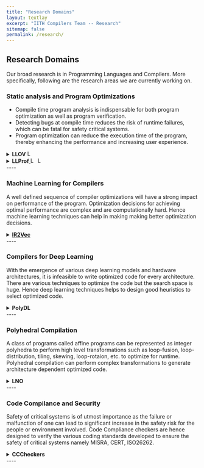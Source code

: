```yaml
---
title: "Research Domains"
layout: textlay
excerpt: "IITH Compilers Team -- Research"
sitemap: false
permalink: /research/
---
```

<style>
.dp-img {
     margin-bottom: 0px; 
     margin-top: 0px; 
     border-radius: 0%; 
}

.dp {
	outline: 0;
        cursor: pointer
}
</style>

## Research Domains
Our broad research is in Programming Languages and Compilers. More specifically, following are the research areas we are currently working on.

### Static analysis and Program Optimizations
* Compile time program analysis is indispensable for both program optimization as well as program verification.
* Detecting bugs at compile time reduces the risk of runtime failures, which can be fatal for safety critical systems. 
* Program optimization can reduce the execution time of the program, thereby enhancing the performance and increasing user experience.
<details>
<summary class="dp" markdown='span'><b>LLOV</b>  <a href="https://github.com/utpalbora/LLOV" target="_blank"> <img  class="dp-img" alt="LLOV GitHub" src="https://github.githubassets.com/favicons/favicon.svg" width="15px" height="15px"></a>  </summary>

 <!-- **LLOV**  [![LLOV Github](https://github.githubassets.com/favicons/favicon.svg){:height="15px" width="15px"}](https://github.com/utpalbora/LLOV "LLOV GitHub"){:target="\_blank"} -->

##### LLOV is a fast, static, data-race checker for OpenMP programs. It is language-agnostic and can detect races in C/C++ and FORTRAN programs.

</details>

<details>
<summary class="dp" markdown='span'><b style="cursor: pointer;">LLProf</b><a href="https://github.com/IITH-Compilers/LLVM-Loop-Profiler" target="_blank"> <img  class="dp-img" alt="LLProf GitHub" src="https://github.githubassets.com/favicons/favicon.svg" width="15px" height="15px"></a> <a href="https://www.youtube.com/watch?v=MKhXpRNekaM&t=119s" target="_blank"> <img  class="dp-img" alt="LLVM Dev" src="https://www.youtube.com/s/desktop/75da313d/img/favicon.ico" width="15px" height="15px"></a></summary>
##### LLProf is a LLVM based loop profiler, helps to generate run-time information for loops (loopnest/ inner most loops). This tool helps to analyze impact of (set of) optimizations on the performance of loops.
</details>
----

### Machine Learning for Compilers
A well defined sequence of compiler optimizations will have a strong impact on performance of the program. Optimization decisions for achieving optimal performance are complex and are computationally hard. Hence machine learning techniques can help in making making better optimization decisions.

<details>
<summary class="dp" markdown='span'> <b><a href="{{ site.url }}{{ site.baseurl }}/projects/ir2vec/" target="_blank">IR2Vec</a></b> </summary>

##### IR2Vec is the framework based on LLVM IR to represent programs as distributed vectors. Such vectors, representing the programs can be used by ML models to solve optimization and software engineering tasks.
</details>
----

### Compilers for Deep Learning
With the emergence of various deep learning models and hardware architectures, it is infeasible to write optimized code for every architecture. There are various techniques to optimize the code but the search space is huge. Hence deep learning techniques helps to design good heuristics to select optimized code.
<details>
<summary class="dp" markdown='span'> <b>PolyDL</b> </summary>

##### End to end tool to find the Optimized Code for the hardware.
</details>
----

### Polyhedral Compilation
A class of programs called affine programs can be represented as integer polyhedra to perform high level transformations such as loop-fusion, loop-distribution, tiling, skewing, loop-rotaion, etc. to optimize for runtime. Polyhedral compilation can perform complex transformations to generate architecture dependent optimized code.

<details>
<summary class="dp"  markdown='span'> <b>LNO</b> </summary>
##### Loop Nest Optimization (LNO) is an optimization framework based on Polyhedral compilation techniques to perform loop distribution, statement reordering and auto-vectorization.
</details>
----

### Code Compilance and Security
Safety of critical systems is of utmost importance as the failure or malfunction of one can lead to significant increase in the safety risk for the people or environment involved. Code Compliance checkers are hence designed to verify the various coding standards developed to ensure the safety of critical systems namely MISRA, CERT, ISO26262. 
<details>
<summary class="dp" markdown='span'> <b>CCCheckers</b> </summary>

##### A code compliance checker that can verify programs according to the MISRA standards for C. 
</details>
----

<br/>

